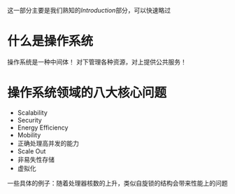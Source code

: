 这一部分主要是我们熟知的*Introduction*部分，可以快速略过
# 什么是操作系统

操作系统是一种中间体！ 对下管理各种资源，对上提供公共服务！

# 操作系统领域的八大核心问题
* Scalability 
* Security
* Energy Efficiency
* Mobility
* 正确处理高并发的能力
* Scale Out
* 非易失性存储
* 虚拟化

一些具体的例子：随着处理器核数的上升，类似自旋锁的结构会带来性能上的问题

